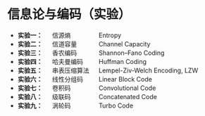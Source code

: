 # 信息论与编码（实验）

- **实验一：** &emsp; 信源熵 &emsp;&emsp;&emsp;&emsp; Entropy
- **实验二：** &emsp; 信道容量 &emsp;&emsp;&emsp; Channel Capacity
- **实验三：** &emsp; 香农编码 &emsp;&emsp;&emsp; Shannon–Fano Coding
- **实验四：** &emsp; 哈夫曼编码 &emsp;&emsp; Huffman Coding
- **实验五：** &emsp; 串表压缩算法 &emsp; Lempel-Ziv-Welch Encoding, LZW
- **实验六：** &emsp; 线性分组码 &emsp;&emsp; Linear Block Code
- **实验七：** &emsp; 卷积码 &emsp;&emsp;&emsp;&emsp; Convolutional Code
- **实验八：** &emsp; 级联码 &emsp;&emsp;&emsp;&emsp; Concatenated Code
- **实验九：** &emsp; 涡轮码 &emsp;&emsp;&emsp;&emsp; Turbo Code
